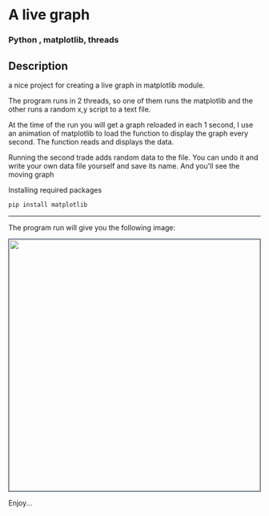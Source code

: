 # A live graph

### Python , matplotlib, threads

## Description

a nice project for creating a live graph in matplotlib module.

The program runs in 2 threads, so one of them runs the matplotlib and the other runs a random x,y script to a text file.

At the time of the run you will get a graph reloaded in each 1 second, I use an animation of matplotlib to load the function to display the graph every second. The function reads and displays the data.

Running the second trade adds random data to the file. You can undo it and write your own data file yourself and save its name. And you'll see the moving graph


Installing required packages

```python
pip install matplotlib
```

___

The program run will give you the following image:

<div  width=100%>
<img src="https://profile.fcdn.co.il/images2/0__05b05b4c4ee68c.jpg" width="500" style="padding:1px;
                   border:1px solid #021a40; 
                  display: block;
                  margin-left: auto;
                  margin-right: auto "> 
</div>


Enjoy...
